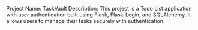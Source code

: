 Project Name: TaskVault
Description:
This project is a Todo List application with user authentication built using Flask, Flask-Login, and SQLAlchemy. It allows users to manage their tasks securely with authentication.
